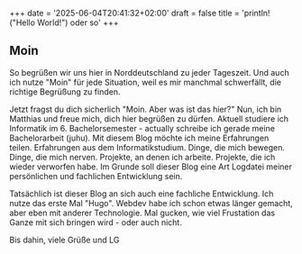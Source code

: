 +++
date = '2025-06-04T20:41:32+02:00'
draft = false
title = 'println!("Hello World!") oder so'
+++
## Moin
So begrüßen wir uns hier in Norddeutschland zu jeder Tageszeit. Und auch ich nutze "Moin" für jede Situation, weil es mir manchmal schwerfällt, die richtige Begrüßung zu finden.

Jetzt fragst du dich sicherlich "Moin. Aber was ist das hier?" Nun, ich bin Matthias und freue mich, dich hier begrüßen zu dürfen. Aktuell studiere ich Informatik im 6. Bachelorsemester - actually schreibe ich gerade meine Bachelorarbeit (juhu). Mit diesem Blog möchte ich meine Erfahrungen teilen. Erfahrungen aus dem Informatikstudium. Dinge, die mich bewegen. Dinge, die mich nerven. Projekte, an denen ich arbeite. Projekte, die ich wieder verworfen habe. Im Grunde soll dieser Blog eine Art Logdatei meiner persönlichen und fachlichen Entwicklung sein.

Tatsächlich ist dieser Blog an sich auch eine fachliche Entwicklung. Ich nutze das erste Mal "Hugo". Webdev habe ich schon etwas länger gemacht, aber eben mit anderer Technologie. Mal gucken, wie viel Frustation das Ganze mit sich bringen wird - oder auch nicht.

Bis dahin, viele Grüße und LG

